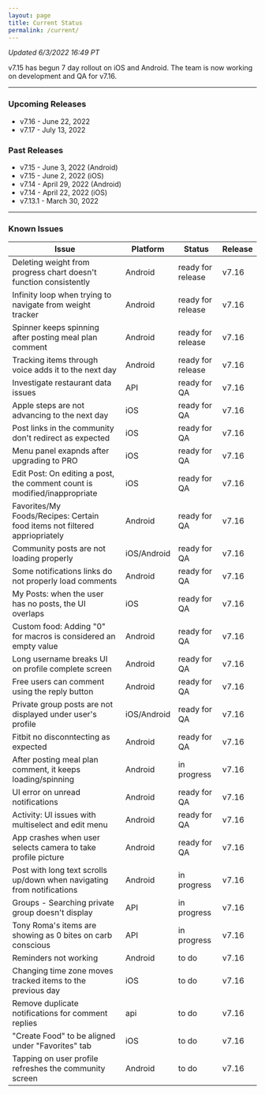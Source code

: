 ```yaml
---
layout: page
title: Current Status
permalink: /current/
---
```


_Updated 6/3/2022 16:49 PT_

v7.15 has begun 7 day rollout on iOS and Android. The team is now working on development and QA for v7.16. 

***

### Upcoming Releases
- v7.16   - June 22, 2022
- v7.17   - July 13, 2022
 
### Past Releases
- v7.15   - June 3, 2022 (Android)
- v7.15   - June 2, 2022 (iOS)
- v7.14   - April 29, 2022 (Android)
- v7.14   - April 22, 2022 (iOS)
- v7.13.1 - March 30, 2022

***

### Known Issues

|Issue                          |Platform   | Status    | Release           |
| ---                           | ---       | ---       | ---               |
|Deleting weight from progress chart doesn't function consistently|Android|ready for release| v7.16|
|Infinity loop when trying to navigate from weight tracker|Android|ready for release| v7.16|
|Spinner keeps spinning after posting meal plan comment|Android|ready for release| v7.16|
|Tracking items through voice adds it to the next day|Android|ready for release| v7.16|
|Investigate restaurant data issues|API|ready for QA| v7.16|
|Apple steps are not advancing to the next day|iOS|ready for QA| v7.16|
|Post links in the community don't redirect as expected|iOS|ready for QA| v7.16|
|Menu panel exapnds after upgrading to PRO|iOS|ready for QA| v7.16|
|Edit Post: On editing a post, the comment count is modified/inappropriate|iOS|ready for QA| v7.16|
|Favorites/My Foods/Recipes: Certain food items not filtered appriopriately|Android|ready for QA| v7.16|
|Community posts are not loading properly|iOS/Android|ready for QA| v7.16|
|Some notifications links do not properly load comments|Android|ready for QA| v7.16|
|My Posts: when the user has no posts, the UI overlaps|iOS|ready for QA| v7.16|
|Custom food: Adding "0" for macros is considered an empty value|Android|ready for QA| v7.16|
|Long username breaks UI on profile complete screen|Android|ready for QA| v7.16|
|Free users can comment using the reply button |Android|ready for QA| v7.16|
|Private group posts are not displayed under user's profile |iOS/Android|ready for QA| v7.16|
|Fitbit no disconntecting as expected|Android|ready for QA| v7.16|
|After posting meal plan comment, it keeps loading/spinning|Android|in progress| v7.16|
|UI error on unread notifications|Android|ready for QA| v7.16|
|Activity: UI issues with multiselect and edit menu|Android|ready for QA| v7.16|
|App crashes when user selects camera to take profile picture|Android|ready for QA| v7.16|
|Post with long text scrolls up/down when navigating from notifications|Android|in progress| v7.16|
|Groups - Searching private group doesn't display|API|in progress| v7.16|
|Tony Roma's items are showing as 0 bites on carb conscious|API|in progress| v7.16|
|Reminders not working|Android|to do| v7.16|
|Changing time zone moves tracked items to the previous day|iOS|to do| v7.16|
|Remove duplicate notifications for comment replies|api|to do| v7.16|
|"Create Food" to be aligned under "Favorites" tab|iOS|to do| v7.16|
|Tapping on user profile refreshes the community screen|Android|to do| v7.16|
